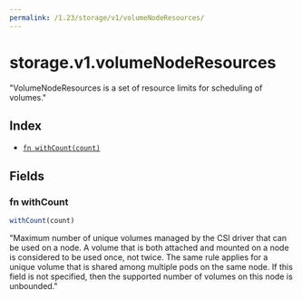 ```yaml
---
permalink: /1.23/storage/v1/volumeNodeResources/
---
```


# storage.v1.volumeNodeResources

"VolumeNodeResources is a set of resource limits for scheduling of volumes."

## Index

* [`fn withCount(count)`](#fn-withcount)

## Fields

### fn withCount

```ts
withCount(count)
```

"Maximum number of unique volumes managed by the CSI driver that can be used on a node. A volume that is both attached and mounted on a node is considered to be used once, not twice. The same rule applies for a unique volume that is shared among multiple pods on the same node. If this field is not specified, then the supported number of volumes on this node is unbounded."